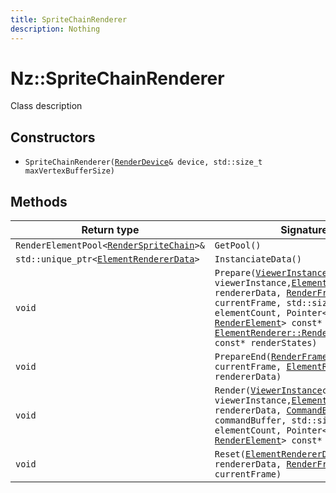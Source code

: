 ```yaml
---
title: SpriteChainRenderer
description: Nothing
---
```


# Nz::SpriteChainRenderer

Class description

## Constructors

- `SpriteChainRenderer(`[`RenderDevice`](documentation/generated/Renderer/RenderDevice.md)`& device, std::size_t maxVertexBufferSize)`

## Methods

| Return type | Signature |
| ----------- | --------- |
| `RenderElementPool<`[`RenderSpriteChain`](documentation/generated/Graphics/RenderSpriteChain.md)`>&` | `GetPool()` |
| `std::unique_ptr<`[`ElementRendererData`](documentation/generated/Graphics/ElementRendererData.md)`>` | `InstanciateData()` |
| `void` | `Prepare(`[`ViewerInstance`](documentation/generated/Graphics/ViewerInstance.md)` const& viewerInstance, `[`ElementRendererData`](documentation/generated/Graphics/ElementRendererData.md)`& rendererData, `[`RenderFrame`](documentation/generated/Renderer/RenderFrame.md)`& currentFrame, std::size_t elementCount, Pointer<const `[`RenderElement`](documentation/generated/Graphics/RenderElement.md)`> const* elements, `[`ElementRenderer::RenderStates`](documentation/generated/Graphics/ElementRenderer.RenderStates.md)` const* renderStates)` |
| `void` | `PrepareEnd(`[`RenderFrame`](documentation/generated/Renderer/RenderFrame.md)`& currentFrame, `[`ElementRendererData`](documentation/generated/Graphics/ElementRendererData.md)`& rendererData)` |
| `void` | `Render(`[`ViewerInstance`](documentation/generated/Graphics/ViewerInstance.md)` const& viewerInstance, `[`ElementRendererData`](documentation/generated/Graphics/ElementRendererData.md)`& rendererData, `[`CommandBufferBuilder`](documentation/generated/Renderer/CommandBufferBuilder.md)`& commandBuffer, std::size_t elementCount, Pointer<const `[`RenderElement`](documentation/generated/Graphics/RenderElement.md)`> const* elements)` |
| `void` | `Reset(`[`ElementRendererData`](documentation/generated/Graphics/ElementRendererData.md)`& rendererData, `[`RenderFrame`](documentation/generated/Renderer/RenderFrame.md)`& currentFrame)` |
